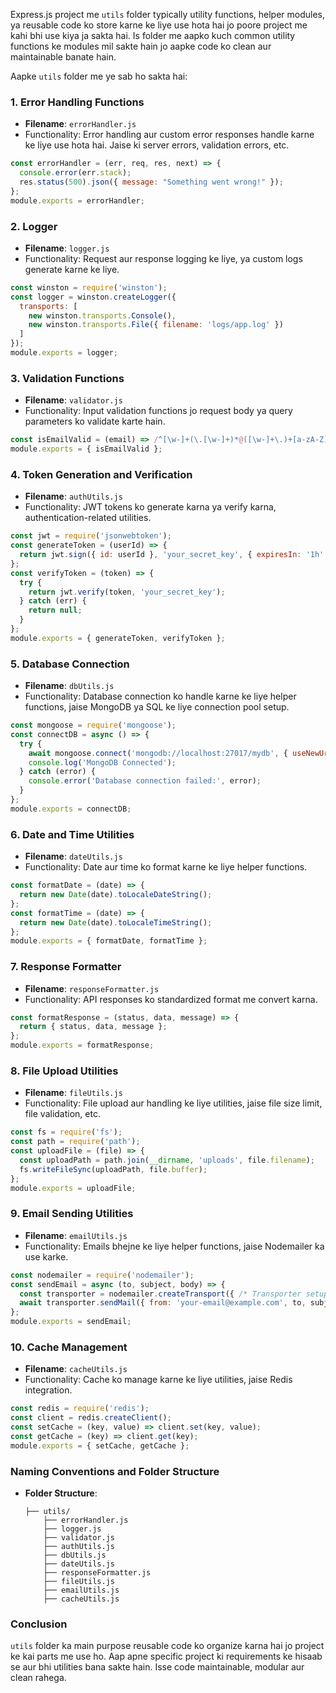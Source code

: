 Express.js project me `utils` folder typically utility functions, helper modules, ya reusable code ko store karne ke liye use hota hai jo poore project me kahi bhi use kiya ja sakta hai. Is folder me aapko kuch common utility functions ke modules mil sakte hain jo aapke code ko clean aur maintainable banate hain. 

Aapke `utils` folder me ye sab ho sakta hai:

### 1. **Error Handling Functions**
   - **Filename**: `errorHandler.js`
   - Functionality: Error handling aur custom error responses handle karne ke liye use hota hai. Jaise ki server errors, validation errors, etc.
   ```js
   const errorHandler = (err, req, res, next) => {
     console.error(err.stack);
     res.status(500).json({ message: "Something went wrong!" });
   };
   module.exports = errorHandler;
   ```

### 2. **Logger**
   - **Filename**: `logger.js`
   - Functionality: Request aur response logging ke liye, ya custom logs generate karne ke liye.
   ```js
   const winston = require('winston');
   const logger = winston.createLogger({
     transports: [
       new winston.transports.Console(),
       new winston.transports.File({ filename: 'logs/app.log' })
     ]
   });
   module.exports = logger;
   ```

### 3. **Validation Functions**
   - **Filename**: `validator.js`
   - Functionality: Input validation functions jo request body ya query parameters ko validate karte hain.
   ```js
   const isEmailValid = (email) => /^[\w-]+(\.[\w-]+)*@([\w-]+\.)+[a-zA-Z]{2,7}$/.test(email);
   module.exports = { isEmailValid };
   ```

### 4. **Token Generation and Verification**
   - **Filename**: `authUtils.js`
   - Functionality: JWT tokens ko generate karna ya verify karna, authentication-related utilities.
   ```js
   const jwt = require('jsonwebtoken');
   const generateToken = (userId) => {
     return jwt.sign({ id: userId }, 'your_secret_key', { expiresIn: '1h' });
   };
   const verifyToken = (token) => {
     try {
       return jwt.verify(token, 'your_secret_key');
     } catch (err) {
       return null;
     }
   };
   module.exports = { generateToken, verifyToken };
   ```

### 5. **Database Connection**
   - **Filename**: `dbUtils.js`
   - Functionality: Database connection ko handle karne ke liye helper functions, jaise MongoDB ya SQL ke liye connection pool setup.
   ```js
   const mongoose = require('mongoose');
   const connectDB = async () => {
     try {
       await mongoose.connect('mongodb://localhost:27017/mydb', { useNewUrlParser: true });
       console.log('MongoDB Connected');
     } catch (error) {
       console.error('Database connection failed:', error);
     }
   };
   module.exports = connectDB;
   ```

### 6. **Date and Time Utilities**
   - **Filename**: `dateUtils.js`
   - Functionality: Date aur time ko format karne ke liye helper functions.
   ```js
   const formatDate = (date) => {
     return new Date(date).toLocaleDateString();
   };
   const formatTime = (date) => {
     return new Date(date).toLocaleTimeString();
   };
   module.exports = { formatDate, formatTime };
   ```

### 7. **Response Formatter**
   - **Filename**: `responseFormatter.js`
   - Functionality: API responses ko standardized format me convert karna.
   ```js
   const formatResponse = (status, data, message) => {
     return { status, data, message };
   };
   module.exports = formatResponse;
   ```

### 8. **File Upload Utilities**
   - **Filename**: `fileUtils.js`
   - Functionality: File upload aur handling ke liye utilities, jaise file size limit, file validation, etc.
   ```js
   const fs = require('fs');
   const path = require('path');
   const uploadFile = (file) => {
     const uploadPath = path.join(__dirname, 'uploads', file.filename);
     fs.writeFileSync(uploadPath, file.buffer);
   };
   module.exports = uploadFile;
   ```

### 9. **Email Sending Utilities**
   - **Filename**: `emailUtils.js`
   - Functionality: Emails bhejne ke liye helper functions, jaise Nodemailer ka use karke.
   ```js
   const nodemailer = require('nodemailer');
   const sendEmail = async (to, subject, body) => {
     const transporter = nodemailer.createTransport({ /* Transporter setup */ });
     await transporter.sendMail({ from: 'your-email@example.com', to, subject, text: body });
   };
   module.exports = sendEmail;
   ```

### 10. **Cache Management**
   - **Filename**: `cacheUtils.js`
   - Functionality: Cache ko manage karne ke liye utilities, jaise Redis integration.
   ```js
   const redis = require('redis');
   const client = redis.createClient();
   const setCache = (key, value) => client.set(key, value);
   const getCache = (key) => client.get(key);
   module.exports = { setCache, getCache };
   ```

### Naming Conventions and Folder Structure
- **Folder Structure**:
   ```
   ├── utils/
       ├── errorHandler.js
       ├── logger.js
       ├── validator.js
       ├── authUtils.js
       ├── dbUtils.js
       ├── dateUtils.js
       ├── responseFormatter.js
       ├── fileUtils.js
       ├── emailUtils.js
       ├── cacheUtils.js
   ```

### Conclusion
`utils` folder ka main purpose reusable code ko organize karna hai jo project ke kai parts me use ho. Aap apne specific project ki requirements ke hisaab se aur bhi utilities bana sakte hain. Isse code maintainable, modular aur clean rahega.
